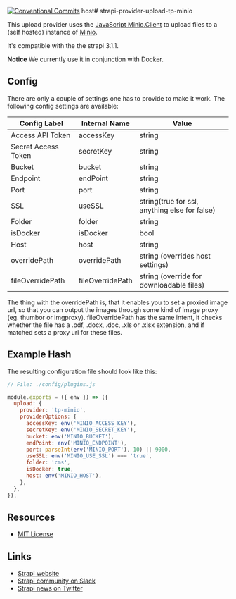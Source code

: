 [![Conventional Commits](https://img.shields.io/badge/Conventional%20Commits-1.0.0-yellow.svg)](https://conventionalcommits.org)
host# strapi-provider-upload-tp-minio

This upload provider uses the [JavaScript Minio.Client](https://docs.min.io/docs/javascript-client-api-reference.html) to upload files to a (self hosted) instance of [Minio](https://min.io/).

It's compatible with the the strapi 3.1.1.

**Notice**
We currently use it in conjunction with Docker.

## Config

There are only a couple of settings one has to provide to make it work.
The following config settings are available:

| Config Label        | Internal Name    | Value                                         |
| ------------------- | ---------------- | --------------------------------------------- |
| Access API Token    | accessKey        | string                                        |
| Secret Access Token | secretKey        | string                                        |
| Bucket              | bucket           | string                                        |
| Endpoint            | endPoint         | string                                        |
| Port                | port             | string                                        |
| SSL                 | useSSL           | string(true for ssl, anything else for false) |
| Folder              | folder           | string                                        |
| isDocker            | isDocker         | bool                                          |
| Host                | host             | string                                        |
| overridePath        | overridePath     | string (overrides host settings)              |
| fileOverridePath    | fileOverridePath | string (override for downloadable files)      |

The thing with the overridePath is, that it enables you to set a proxied image url, so that you can output the images through some kind of image proxy (eg. thumbor or imgproxy).
fileOverridePath has the same intent, it checks whether the file has a .pdf, .docx, .doc, .xls or .xlsx extension, and if matched sets a proxy url for these files.

## Example Hash

The resulting configuration file should look like this:

```javascript
// File: ./config/plugins.js

module.exports = ({ env }) => ({
  upload: {
    provider: 'tp-minio',
    providerOptions: {
      accessKey: env('MINIO_ACCESS_KEY'),
      secretKey: env('MINIO_SECRET_KEY'),
      bucket: env('MINIO_BUCKET'),
      endPoint: env('MINIO_ENDPOINT'),
      port: parseInt(env('MINIO_PORT'), 10) || 9000,
      useSSL: env('MINIO_USE_SSL') === 'true',
      folder: 'cms',
      isDocker: true,
      host: env('MINIO_HOST'),
    },
  },
});
```

## Resources

- [MIT License](LICENSE.md)

## Links

- [Strapi website](http://strapi.io/)
- [Strapi community on Slack](http://slack.strapi.io)
- [Strapi news on Twitter](https://twitter.com/strapijs)
